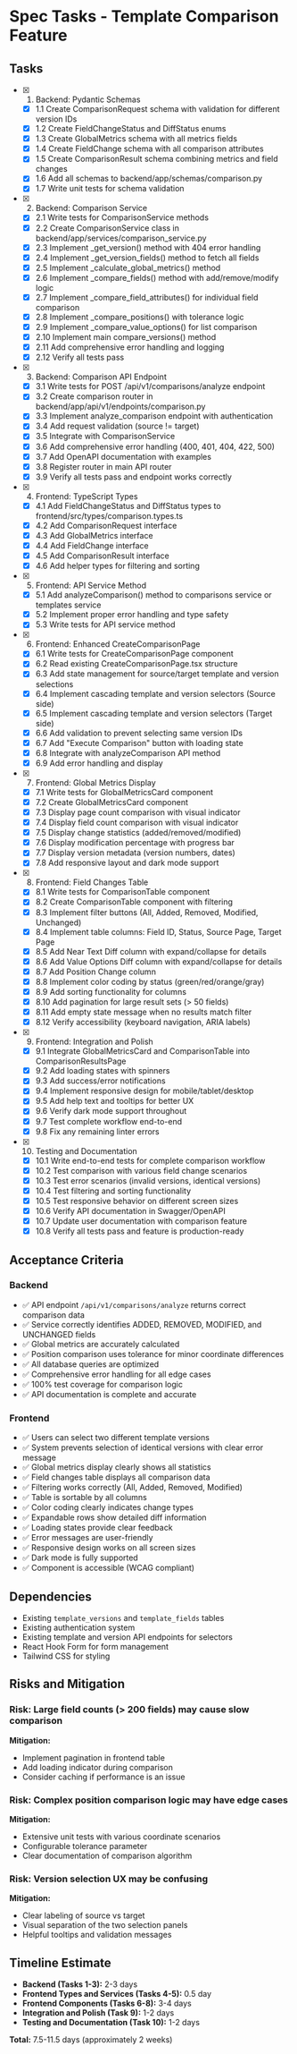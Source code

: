 # Spec Tasks - Template Comparison Feature

## Tasks

- [x] 1. Backend: Pydantic Schemas

  - [x] 1.1 Create ComparisonRequest schema with validation for different version IDs
  - [x] 1.2 Create FieldChangeStatus and DiffStatus enums
  - [x] 1.3 Create GlobalMetrics schema with all metrics fields
  - [x] 1.4 Create FieldChange schema with all comparison attributes
  - [x] 1.5 Create ComparisonResult schema combining metrics and field changes
  - [x] 1.6 Add all schemas to backend/app/schemas/comparison.py
  - [x] 1.7 Write unit tests for schema validation

- [x] 2. Backend: Comparison Service

  - [x] 2.1 Write tests for ComparisonService methods
  - [x] 2.2 Create ComparisonService class in backend/app/services/comparison_service.py
  - [x] 2.3 Implement \_get_version() method with 404 error handling
  - [x] 2.4 Implement \_get_version_fields() method to fetch all fields
  - [x] 2.5 Implement \_calculate_global_metrics() method
  - [x] 2.6 Implement \_compare_fields() method with add/remove/modify logic
  - [x] 2.7 Implement \_compare_field_attributes() for individual field comparison
  - [x] 2.8 Implement \_compare_positions() with tolerance logic
  - [x] 2.9 Implement \_compare_value_options() for list comparison
  - [x] 2.10 Implement main compare_versions() method
  - [x] 2.11 Add comprehensive error handling and logging
  - [x] 2.12 Verify all tests pass

- [x] 3. Backend: Comparison API Endpoint

  - [x] 3.1 Write tests for POST /api/v1/comparisons/analyze endpoint
  - [x] 3.2 Create comparison router in backend/app/api/v1/endpoints/comparison.py
  - [x] 3.3 Implement analyze_comparison endpoint with authentication
  - [x] 3.4 Add request validation (source != target)
  - [x] 3.5 Integrate with ComparisonService
  - [x] 3.6 Add comprehensive error handling (400, 401, 404, 422, 500)
  - [x] 3.7 Add OpenAPI documentation with examples
  - [x] 3.8 Register router in main API router
  - [x] 3.9 Verify all tests pass and endpoint works correctly

- [x] 4. Frontend: TypeScript Types

  - [x] 4.1 Add FieldChangeStatus and DiffStatus types to frontend/src/types/comparison.types.ts
  - [x] 4.2 Add ComparisonRequest interface
  - [x] 4.3 Add GlobalMetrics interface
  - [x] 4.4 Add FieldChange interface
  - [x] 4.5 Add ComparisonResult interface
  - [x] 4.6 Add helper types for filtering and sorting

- [x] 5. Frontend: API Service Method

  - [x] 5.1 Add analyzeComparison() method to comparisons service or templates service
  - [x] 5.2 Implement proper error handling and type safety
  - [x] 5.3 Write tests for API service method

- [x] 6. Frontend: Enhanced CreateComparisonPage

  - [x] 6.1 Write tests for CreateComparisonPage component
  - [x] 6.2 Read existing CreateComparisonPage.tsx structure
  - [x] 6.3 Add state management for source/target template and version selections
  - [x] 6.4 Implement cascading template and version selectors (Source side)
  - [x] 6.5 Implement cascading template and version selectors (Target side)
  - [x] 6.6 Add validation to prevent selecting same version IDs
  - [x] 6.7 Add "Execute Comparison" button with loading state
  - [x] 6.8 Integrate with analyzeComparison API method
  - [x] 6.9 Add error handling and display

- [x] 7. Frontend: Global Metrics Display

  - [x] 7.1 Write tests for GlobalMetricsCard component
  - [x] 7.2 Create GlobalMetricsCard component
  - [x] 7.3 Display page count comparison with visual indicator
  - [x] 7.4 Display field count comparison with visual indicator
  - [x] 7.5 Display change statistics (added/removed/modified)
  - [x] 7.6 Display modification percentage with progress bar
  - [x] 7.7 Display version metadata (version numbers, dates)
  - [x] 7.8 Add responsive layout and dark mode support

- [x] 8. Frontend: Field Changes Table

  - [x] 8.1 Write tests for ComparisonTable component
  - [x] 8.2 Create ComparisonTable component with filtering
  - [x] 8.3 Implement filter buttons (All, Added, Removed, Modified, Unchanged)
  - [x] 8.4 Implement table columns: Field ID, Status, Source Page, Target Page
  - [x] 8.5 Add Near Text Diff column with expand/collapse for details
  - [x] 8.6 Add Value Options Diff column with expand/collapse for details
  - [x] 8.7 Add Position Change column
  - [x] 8.8 Implement color coding by status (green/red/orange/gray)
  - [x] 8.9 Add sorting functionality for columns
  - [x] 8.10 Add pagination for large result sets (> 50 fields)
  - [x] 8.11 Add empty state message when no results match filter
  - [x] 8.12 Verify accessibility (keyboard navigation, ARIA labels)

- [x] 9. Frontend: Integration and Polish

  - [x] 9.1 Integrate GlobalMetricsCard and ComparisonTable into ComparisonResultsPage
  - [x] 9.2 Add loading states with spinners
  - [x] 9.3 Add success/error notifications
  - [x] 9.4 Implement responsive design for mobile/tablet/desktop
  - [x] 9.5 Add help text and tooltips for better UX
  - [x] 9.6 Verify dark mode support throughout
  - [x] 9.7 Test complete workflow end-to-end
  - [x] 9.8 Fix any remaining linter errors

- [x] 10. Testing and Documentation

  - [x] 10.1 Write end-to-end tests for complete comparison workflow
  - [x] 10.2 Test comparison with various field change scenarios
  - [x] 10.3 Test error scenarios (invalid versions, identical versions)
  - [x] 10.4 Test filtering and sorting functionality
  - [x] 10.5 Test responsive behavior on different screen sizes
  - [x] 10.6 Verify API documentation in Swagger/OpenAPI
  - [x] 10.7 Update user documentation with comparison feature
  - [x] 10.8 Verify all tests pass and feature is production-ready

## Acceptance Criteria

### Backend

- ✅ API endpoint `/api/v1/comparisons/analyze` returns correct comparison data
- ✅ Service correctly identifies ADDED, REMOVED, MODIFIED, and UNCHANGED fields
- ✅ Global metrics are accurately calculated
- ✅ Position comparison uses tolerance for minor coordinate differences
- ✅ All database queries are optimized
- ✅ Comprehensive error handling for all edge cases
- ✅ 100% test coverage for comparison logic
- ✅ API documentation is complete and accurate

### Frontend

- ✅ Users can select two different template versions
- ✅ System prevents selection of identical versions with clear error message
- ✅ Global metrics display clearly shows all statistics
- ✅ Field changes table displays all comparison data
- ✅ Filtering works correctly (All, Added, Removed, Modified)
- ✅ Table is sortable by all columns
- ✅ Color coding clearly indicates change types
- ✅ Expandable rows show detailed diff information
- ✅ Loading states provide clear feedback
- ✅ Error messages are user-friendly
- ✅ Responsive design works on all screen sizes
- ✅ Dark mode is fully supported
- ✅ Component is accessible (WCAG compliant)

## Dependencies

- Existing `template_versions` and `template_fields` tables
- Existing authentication system
- Existing template and version API endpoints for selectors
- React Hook Form for form management
- Tailwind CSS for styling

## Risks and Mitigation

### Risk: Large field counts (> 200 fields) may cause slow comparison

**Mitigation:**

- Implement pagination in frontend table
- Add loading indicator during comparison
- Consider caching if performance is an issue

### Risk: Complex position comparison logic may have edge cases

**Mitigation:**

- Extensive unit tests with various coordinate scenarios
- Configurable tolerance parameter
- Clear documentation of comparison algorithm

### Risk: Version selection UX may be confusing

**Mitigation:**

- Clear labeling of source vs target
- Visual separation of the two selection panels
- Helpful tooltips and validation messages

## Timeline Estimate

- **Backend (Tasks 1-3):** 2-3 days
- **Frontend Types and Services (Tasks 4-5):** 0.5 day
- **Frontend Components (Tasks 6-8):** 3-4 days
- **Integration and Polish (Task 9):** 1-2 days
- **Testing and Documentation (Task 10):** 1-2 days

**Total:** 7.5-11.5 days (approximately 2 weeks)
